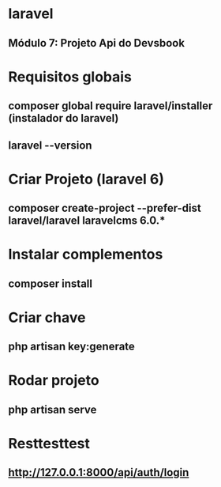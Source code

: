 # laravel
## Módulo 7: Projeto Api do Devsbook

# Requisitos globais
## composer global require laravel/installer (instalador do laravel)
## laravel --version

# Criar Projeto (laravel 6)
## composer create-project --prefer-dist laravel/laravel laravelcms 6.0.*

# Instalar complementos
## composer install

# Criar chave
## php artisan key:generate

# Rodar projeto
## php artisan serve

# Resttesttest
## http://127.0.0.1:8000/api/auth/login
